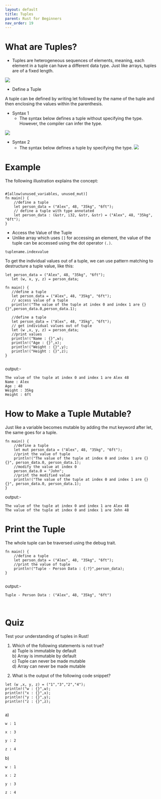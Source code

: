 ```yaml
---
layout: default
title: Tuples
parent: Rust for Beginners
nav_order: 19
---
```


# What are Tuples? 

- Tuples are heterogeneous sequences of elements, meaning, each element in a tuple can have a different data type. Just like arrays, tuples are of a fixed length.

![](https://raw.githubusercontent.com/sangam14/RustLabs/master/img/tuple.png)

- Define a Tuple 

A tuple can be defined by writing let followed by the name of the tuple and then enclosing the values within the parenthesis.

- Syntax 1 
   - The syntax below defines a tuple without specifying the type. However, the compiler can infer the type.
   
![](https://raw.githubusercontent.com/sangam14/RustLabs/master/img/tuple-syntax1.png)

 - Syntax 2
     - The syntax below defines a tuple by specifying the type.
 ![](https://raw.githubusercontent.com/sangam14/RustLabs/master/img/tuple-syntax2.png)    
 
 # Example 

The following illustration explains the concept:

```

#[allow(unused_variables, unused_mut)]
fn main() {
    //define a tuple
    let person_data = ("Alex", 48, "35kg", "6ft");
    // define a tuple with type annotated
    let person_data : (&str, i32, &str, &str) = ("Alex", 48, "35kg", "6ft");
}

```
- Access the Value of the Tuple 
 - Unlike array which uses `[]` for accessing an element, the value of the tuple can be accessed using the dot operator ` (.) `.
 
 ```
 tuplename.indexvalue
 
 ```
 To get the individual values out of a tuple, we can use pattern matching to destructure a tuple value, like this:
 
 ```
 let person_data = ("Alex", 48, "35kg", "6ft");
    let (w, x, y, z) = person_data;
 
 ```
 
 ```
 fn main() {
    //define a tuple
    let person_data = ("Alex", 48, "35kg", "6ft");
    // access value of a tuple
    println!("The value of the tuple at index 0 and index 1 are {} {}",person_data.0,person_data.1);

    //define a tuple
    let person_data = ("Alex", 48, "35kg", "6ft");
    // get individual values out of tuple
    let (w ,x, y, z) = person_data;
    //print values
    println!("Name : {}",w);
    println!("Age : {}",x);
    println!("Weight : {}",y);
    println!("Height : {}",z);
}
 

 ```
 output:- 
 
 ```
 The value of the tuple at index 0 and index 1 are Alex 48
Name : Alex
Age : 48
Weight : 35kg
Height : 6ft
 
 ```
 
# How to Make a Tuple Mutable? 

Just like a variable becomes mutable by adding the mut keyword after let, the same goes for a tuple.

```
fn main() {
    //define a tuple
    let mut person_data = ("Alex", 48, "35kg", "6ft");
    //print the value of tuple
    println!("The value of the tuple at index 0 and index 1 are {} {}", person_data.0, person_data.1);
    //modify the value at index 0
    person_data.0 = "John";
    //print the modified value
    println!("The value of the tuple at index 0 and index 1 are {} {}", person_data.0, person_data.1);
}

```
output:- 

```
The value of the tuple at index 0 and index 1 are Alex 48
The value of the tuple at index 0 and index 1 are John 48
```

# Print the Tuple 

The whole tuple can be traversed using the debug trait.

```
fn main() {
    //define a tuple
    let person_data = ("Alex", 48, "35kg", "6ft");
    //print the value of tuple
    println!("Tuple - Person Data : {:?}",person_data);
}


```
output:- 

```
Tuple - Person Data : ("Alex", 48, "35kg", "6ft")



```
# Quiz 

Test your understanding of tuples in Rust!

1. Which of the following statements is not true? <br>
a) Tuple is immutable by default <br>
b) Array is immutable by default <br>
c) Tuple can never be made mutable <br>
d) Array can never be made mutable <br>

2. What is the output of the following code snippet? <br> 

```
let (w ,x, y, z) = ("1","3","2","4");
println!("w : {}",w);
println!("x : {}",x);
println!("y : {}",y);
println!("z : {}",z);


```
a) 

```
w : 1

x : 3

y : 2

z : 4
```
b) 

```
w : 1

x : 2

y : 3

z : 4


```




     
